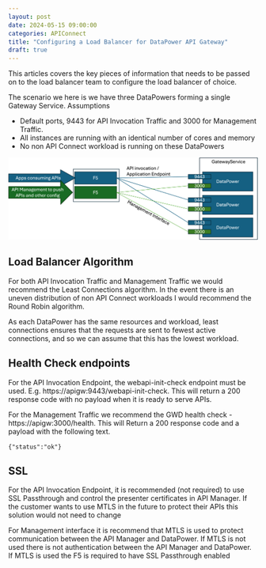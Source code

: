 ```yaml
---
layout: post
date: 2024-05-15 09:00:00
categories: APIConnect
title: "Configuring a Load Balancer for DataPower API Gateway"
draft: true
---
```


This articles covers the key pieces of information that needs to be passed on to the load balancer team to configure the load balancer of choice.

<!--more-->
The scenario we here is we have three DataPowers forming a single Gateway Service.
Assumptions
* Default ports, 9443 for API Invocation Traffic and 3000 for Management Traffic.
* All instances are running with an identical number of cores and memory
* No non API Connect workload is running on these DataPowers

![/images/F5DP.png](/images/F5DP.png)

## Load Balancer Algorithm

For both API Invocation Traffic and Management Traffic we would recommend the Least Connections algorithm. In the event there is an uneven distribution of non API Connect workloads I would recommend the Round Robin algorithm.

As each DataPower has the same resources and workload, least connections ensures that the requests are sent to fewest active connections, and so we can assume that this has the lowest workload.

## Health Check endpoints

For the API Invocation Endpoint, the webapi-init-check endpoint must be used. E.g. https://apigw:9443/webapi-init-check.  This will return a 200 response code with no payload when it is ready to serve APIs.

For the Management Traffic we recommend the GWD health check - https://apigw:3000/health. This will Return a 200 response code and a payload with the following text.

```
{"status":"ok"}
```

## SSL

For the API Invocation Endpoint, it is recommended (not required) to use SSL Passthrough and control the presenter certificates in API Manager. If the customer wants to use MTLS in the future to protect their APIs this solution would not need to change

For Management interface it is recommend that MTLS is used to protect communication between the API Manager and DataPower. If MTLS is not used there is not authentication between the API Manager and DataPower. If MTLS is used the F5 is required to have SSL Passthrough enabled

